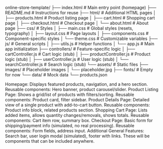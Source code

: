 online-store-template/
├── index.html          # Main entry point (homepage)
├── README.md           # Instructions for reuse
├── html/               # Additional HTML pages
│   ├── products.html   # Product listing page
│   ├── cart.html       # Shopping cart page
│   ├── checkout.html   # Checkout page
│   └── about.html      # About page
├── css/                # Styles
│   ├── main.css        # Global styles (resets, typography)
│   ├── layout.css      # Page layouts
│   ├── components.css  # Component-specific styles
│   └── theme.css       # Customizable variables
├── js/                 # General scripts
│   ├── utils.js        # Helper functions
│   └── app.js          # Main app initialization
├── controllers/        # Feature-specific logic
│   ├── cartController.js     # Cart logic (stub)
│   ├── productController.js  # Product logic (stub)
│   ├── userController.js     # User logic (stub)
│   └── searchController.js   # Search logic (stub)
└── assets/             # Static files
    ├── images/         # Placeholder images
    │   └── placeholder.jpg
    ├── fonts/          # Empty for now
    └── data/           # Mock data
        └── products.json

Homepage: Displays featured products, navigation, and a hero section. Reusable components: Hero banner, product carousel/slider.
Product Listing Page: Shows a grid/list of products with filters/sorting. Reusable components: Product card, filter sidebar.
Product Details Page: Detailed view of a single product with add-to-cart button. Reusable components: Product info block, related products section.
Shopping Cart Page: Lists added items, allows quantity changes/removals, shows totals. Reusable components: Cart item row, summary box.
Checkout Page: Basic form for shipping/payment info (simulated, no real processing). Reusable components: Form fields, address input.
Additional General Features: Search bar, user login modal (simulated), footer with links. These will be components that can be included anywhere.